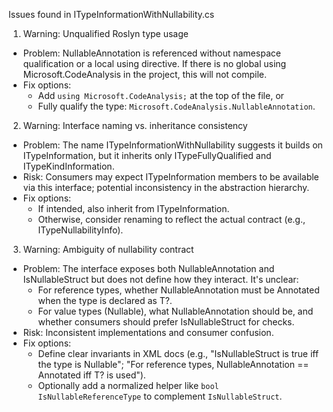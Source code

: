 Issues found in ITypeInformationWithNullability.cs

1) Warning: Unqualified Roslyn type usage
- Problem: NullableAnnotation is referenced without namespace qualification or a local using directive. If there is no global using Microsoft.CodeAnalysis in the project, this will not compile.
- Fix options:
  - Add `using Microsoft.CodeAnalysis;` at the top of the file, or
  - Fully qualify the type: `Microsoft.CodeAnalysis.NullableAnnotation`.

2) Warning: Interface naming vs. inheritance consistency
- Problem: The name ITypeInformationWithNullability suggests it builds on ITypeInformation, but it inherits only ITypeFullyQualified and ITypeKindInformation.
- Risk: Consumers may expect ITypeInformation members to be available via this interface; potential inconsistency in the abstraction hierarchy.
- Fix options:
  - If intended, also inherit from ITypeInformation.
  - Otherwise, consider renaming to reflect the actual contract (e.g., ITypeNullabilityInfo).

3) Warning: Ambiguity of nullability contract
- Problem: The interface exposes both NullableAnnotation and IsNullableStruct but does not define how they interact. It&#39;s unclear:
  - For reference types, whether NullableAnnotation must be Annotated when the type is declared as T?.
  - For value types (Nullable<T>), what NullableAnnotation should be, and whether consumers should prefer IsNullableStruct for checks.
- Risk: Inconsistent implementations and consumer confusion.
- Fix options:
  - Define clear invariants in XML docs (e.g., "IsNullableStruct is true iff the type is Nullable<T>"; "For reference types, NullableAnnotation == Annotated iff T? is used").
  - Optionally add a normalized helper like `bool IsNullableReferenceType` to complement `IsNullableStruct`.
